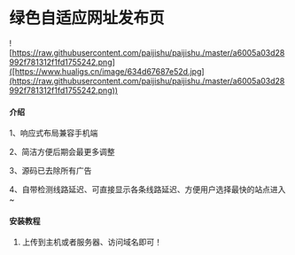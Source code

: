 # 绿色自适应网址发布页

![https://raw.githubusercontent.com/paijishu/paijishu./master/a6005a03d28992f781312f1fd1755242.png]([https://www.hualigs.cn/image/634d67687e52d.jpg](https://raw.githubusercontent.com/paijishu/paijishu./master/a6005a03d28992f781312f1fd1755242.png))

#### 介绍

1、响应式布局兼容手机端

2、简洁方便后期会最更多调整

3、源码已去除所有广告

4、自带检测线路延迟、可直接显示各条线路延迟、方便用户选择最快的站点进入~


#### 安装教程

1.  上传到主机或者服务器、访问域名即可！
